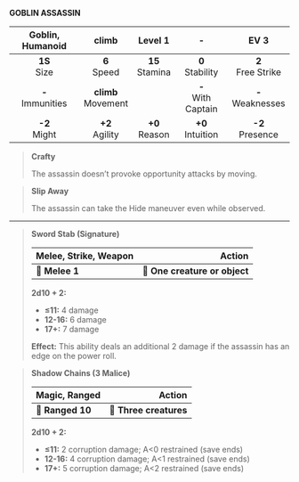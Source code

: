 **GOBLIN ASSASSIN**

|  Goblin, Humanoid   |         climb         |      Level 1      |           -           |         EV 3         |
|:-------------------:|:---------------------:|:-----------------:|:---------------------:|:--------------------:|
|   **1S**<br>Size    |    **6**<br>Speed     | **15**<br>Stamina |  **0**<br>Stability   | **2**<br>Free Strike |
| **-**<br>Immunities | **climb**<br>Movement |                   | **-**<br>With Captain | **-**<br>Weaknesses  |
|   **-2**<br>Might   |   **+2**<br>Agility   | **+0**<br>Reason  |  **+0**<br>Intuition  |  **-2**<br>Presence  |

> **Crafty**
> 
> The assassin doesn’t provoke opportunity attacks by moving.

> **Slip Away**
> 
> The assassin can take the Hide maneuver even while observed.

---

> **Sword Stab (Signature)**
> 
> | **Melee, Strike, Weapon** |                    **Action** |
> | ------------------------- | -----------------------------:|
> | **📏 Melee 1**            | **🎯 One creature or object** |
> 
> **2d10 + 2:**
> 
> - **≤11:** 4 damage
> - **12-16:** 6 damage
> - **17+:** 7 damage
> 
> **Effect:** This ability deals an additional 2 damage if the assassin has an edge on the power roll.

> **Shadow Chains (3 Malice)**
> 
> | **Magic, Ranged** |             **Action** |
> | ----------------- | ----------------------:|
> | **📏 Ranged 10**  | **🎯 Three creatures** |
> 
> **2d10 + 2:**
> 
> - **≤11:** 2 corruption damage; A<0 restrained (save ends)
> - **12-16:** 4 corruption damage; A<1 restrained (save ends)
> - **17+:** 5 corruption damage; A<2 restrained (save ends)
